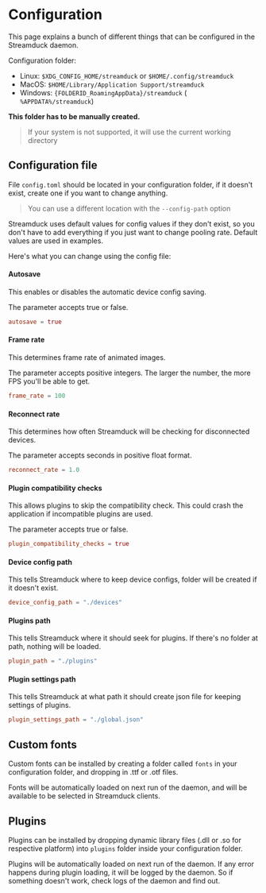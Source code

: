 # Configuration
This page explains a bunch of different things that can be configured in the Streamduck daemon.

Configuration folder:

- Linux: `$XDG_CONFIG_HOME/streamduck` or `$HOME/.config/streamduck`
- MacOS: `$HOME/Library/Application Support/streamduck`
- Windows: `{FOLDERID_RoamingAppData}/streamduck` (` %APPDATA%/streamduck`)

**This folder has to be manually created.**

> If your system is not supported, it will use the current working directory

## Configuration file

File `config.toml` should be located in your configuration folder, if it doesn't exist, create one if you want to change anything.

> You can use a different location with the `--config-path` option

Streamduck uses default values for config values if they don't exist, so you don't have to add everything if you just want to change pooling rate. Default values are used in examples.

Here's what you can change using the config file:

#### Autosave
This enables or disables the automatic device config saving.

The parameter accepts true or false.
```toml
autosave = true
```

#### Frame rate
This determines frame rate of animated images.

The parameter accepts positive integers. The larger the number, the more FPS you'll be able to get.
```toml
frame_rate = 100
```

#### Reconnect rate
This determines how often Streamduck will be checking for disconnected devices.

The parameter accepts seconds in positive float format.
```toml
reconnect_rate = 1.0
```

#### Plugin compatibility checks
This allows plugins to skip the compatibility check. This could crash the application if incompatible plugins are used.

The parameter accepts true or false.
```toml
plugin_compatibility_checks = true
``` 

#### Device config path
This tells Streamduck where to keep device configs, folder will be created if it doesn't exist.
```toml
device_config_path = "./devices"
```

#### Plugins path
This tells Streamduck where it should seek for plugins. If there's no folder at path, nothing will be loaded.
```toml
plugin_path = "./plugins"
```

#### Plugin settings path
This tells Streamduck at what path it should create json file for keeping settings of plugins.
```toml
plugin_settings_path = "./global.json"
```

## Custom fonts
Custom fonts can be installed by creating a folder called `fonts` in your configuration folder, and dropping in .ttf or .otf files.

Fonts will be automatically loaded on next run of the daemon, and will be available to be selected in Streamduck clients.

## Plugins
Plugins can be installed by dropping dynamic library files (.dll or .so for respective platform) into `plugins` folder inside your configuration folder.

Plugins will be automatically loaded on next run of the daemon. If any error happens during plugin loading, it will be logged by the daemon. So if something doesn't work, check logs of the daemon and find out.
